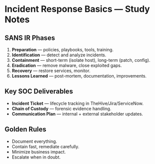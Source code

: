 # Incident Response Basics — Study Notes

## SANS IR Phases
1. **Preparation** — policies, playbooks, tools, training.
2. **Identification** — detect and analyze incidents.
3. **Containment** — short-term (isolate host), long-term (patch, config).
4. **Eradication** — remove malware, close exploited gaps.
5. **Recovery** — restore services, monitor.
6. **Lessons Learned** — post-mortem, documentation, improvements.

## Key SOC Deliverables
- **Incident Ticket** — lifecycle tracking in TheHive/Jira/ServiceNow.
- **Chain of Custody** — forensic evidence handling.
- **Communication Plan** — internal + external stakeholder updates.

## Golden Rules
- Document everything.
- Contain fast, remediate carefully.
- Minimize business impact.
- Escalate when in doubt.
